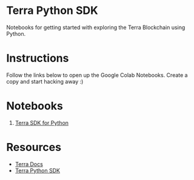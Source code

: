 # Terra Python SDK
Notebooks for getting started with exploring the Terra Blockchain using Python.

# Instructions
Follow the links below to open up the Google Colab Notebooks.  Create a copy and start hacking away :)

# Notebooks
1. [Terra SDK for Python](https://colab.research.google.com/drive/1CbIQMp2np9Q4iVz5EE7-wlGPG1XPtvQz?usp=sharing)

# Resources
- [Terra Docs](https://docs.terra.money/)
- [Terra Python SDK](https://terra-money.github.io/terra-sdk-python/index.html)
